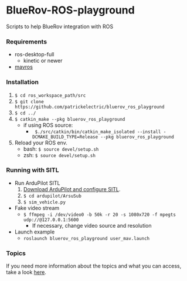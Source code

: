# BlueRov-ROS-playground
Scripts to help BlueRov integration with ROS

### Requirements ###
- ros-desktop-full
  - kinetic or newer
- [mavros](http://wiki.ros.org/mavros)

### Installation ###
 1. `$ cd ros_workspace_path/src`
 2. `$ git clone https://github.com/patrickelectric/bluerov_ros_playground`
 3. `$ cd ../`
 4. `$ catkin_make --pkg bluerov_ros_playground`
    - if using ROS source:
        - ` $./src/catkin/bin/catkin_make_isolated --install -DCMAKE_BUILD_TYPE=Release --pkg bluerov_ros_playground`
 5. Reload your ROS env.
    - bash: `$ source devel/setup.sh`
    - zsh: `$ source devel/setup.sh`

### Running with SITL ###
- Run ArduPilot SITL
    1. [Download ArduPilot and configure SITL](http://ardupilot.org/dev/docs/setting-up-sitl-on-linux.html).
    2. `$ cd ardupilot/ArsuSub`
    3. `$ sim_vehicle.py`
- Fake video stream
    - `$ ffmpeg -i /dev/video0 -b 50k -r 20 -s 1080x720 -f mpegts udp://@127.0.0.1:5600`
        -  If necessary, change video source and resolution
- Launch example
    - `roslaunch bluerov_ros_playground user_mav.launch`


### Topics ###
If you need more information about the topics and what you can access, take a look [here](doc/topics_and_data.md).